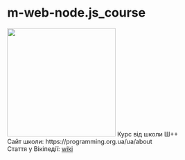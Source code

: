 # m-web-node.js_course
<img src="https://upload.wikimedia.org/wikipedia/uk/9/9f/Shpp.jpg" alt="" width="250" height="250">
Курс вiд школи Ш++ <br>
Сайт школи: https://programming.org.ua/ua/about <br>
Стаття у Вікіпедії: <a href="https://uk.wikipedia.org/wiki/%D0%A8%D0%BA%D0%BE%D0%BB%D0%B0_%D0%BF%D1%80%D0%BE%D0%B3%D1%80%D0%B0%D0%BC%D1%83%D0%B2%D0%B0%D0%BD%D0%BD%D1%8F_%D0%A8%2B%2B" target="_blank">wiki</a>
